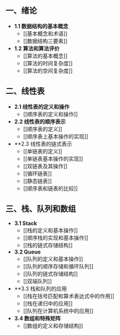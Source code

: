 ## 一、绪论

- **1.1 数据结构的基本概念**
	- [[基本概念和术语]]
	- [[数据结构三要素]]
- **1.2 算法和算法评价**
	- [[算法的基本概念]]
	- [[算法的时间复杂度]]
	- [[算法的空间复杂度]]

## 二、线性表

- **2.1 线性表的定义和操作**
	- [[顺序表的定义和操作]]
- **2.2 线性表的顺序表示**
	- [[顺序表的定义]]
	- [[顺序表上基本操作的实现]]
- **2.3 线性表的链式表示
	- [[单链表的定义]]
	- [[单链表基本操作的实现]]
	- [[双链表及其操作]]
	- [[循环链表]]
	- [[静态链表]]
	- [[顺序表和链表的比较]]

## 三、栈、队列和数组

- **3.1 Stack**
	- [[栈的定义和基本操作]]
	- [[顺序栈的实现和基本操作]]
	- [[栈的链式存储结构]]
-  **3.2 Queue**
	- [[队列的定义和基本操作]]
	- [[队列的顺序存储和循环队列]]
	- [[队列的链式存储结构]]
	- [[双端队列]]
- **3.3 栈和队列的应用
	- [[栈在括号匹配和算术表达式中的作用]]
	- [[栈在递归中的应用]]
	- [[队列在计算机系统中的应用]]
- **3.4 数组和特殊矩阵**
	- [[数组的定义和存储结构]]
